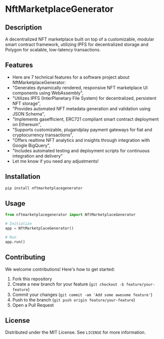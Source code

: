 # NftMarketplaceGenerator

## Description

A decentralized NFT marketplace built on top of a customizable, modular smart contract framework, utilizing IPFS for decentralized storage and Polygon for scalable, low-latency transactions.

## Features

- Here are 7 technical features for a software project about NftMarketplaceGenerator:
- "Generates dynamically rendered, responsive NFT marketplace UI components using WebAssembly",
- "Utilizes IPFS (InterPlanetary File System) for decentralized, persistent NFT storage",
- "Provides automated NFT metadata generation and validation using JSON Schema",
- "Implements gasefficient, ERC721 compliant smart contract deployment on Ethereum",
- "Supports customizable, plugandplay payment gateways for fiat and cryptocurrency transactions",
- "Offers realtime NFT analytics and insights through integration with Google BigQuery",
- "Includes automated testing and deployment scripts for continuous integration and delivery"
- Let me know if you need any adjustments!
## Installation

```bash
pip install nftmarketplacegenerator
```

## Usage

```python
from nftmarketplacegenerator import NftMarketplaceGenerator

# Initialize
app = NftMarketplaceGenerator()

# Run
app.run()
```

## Contributing

We welcome contributions! Here's how to get started:

1. Fork this repository
2. Create a new branch for your feature (`git checkout -b feature/your-feature`)
3. Commit your changes (`git commit -am 'Add some awesome feature'`)
4. Push to the branch (`git push origin feature/your-feature`)
5. Open a Pull Request

## License

Distributed under the MIT License. See `LICENSE` for more information.
